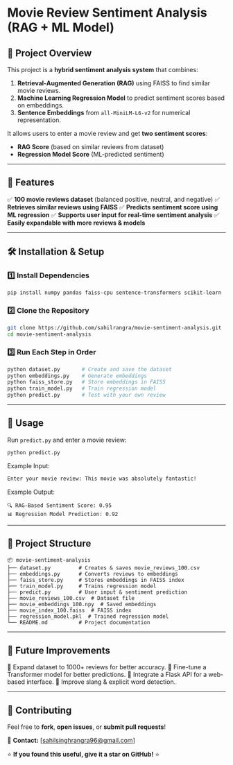 # **Movie Review Sentiment Analysis (RAG + ML Model)**

## **📌 Project Overview**
This project is a **hybrid sentiment analysis system** that combines:
1. **Retrieval-Augmented Generation (RAG)** using FAISS to find similar movie reviews.
2. **Machine Learning Regression Model** to predict sentiment scores based on embeddings.
3. **Sentence Embeddings** from `all-MiniLM-L6-v2` for numerical representation.

It allows users to enter a movie review and get **two sentiment scores**:
- **RAG Score** (based on similar reviews from dataset)
- **Regression Model Score** (ML-predicted sentiment)

---
## **🚀 Features**
✅ **100 movie reviews dataset** (balanced positive, neutral, and negative)
✅ **Retrieves similar reviews using FAISS**
✅ **Predicts sentiment score using ML regression**
✅ **Supports user input for real-time sentiment analysis**
✅ **Easily expandable with more reviews & models**

---
## **🛠️ Installation & Setup**
### **1️⃣ Install Dependencies**
```bash
pip install numpy pandas faiss-cpu sentence-transformers scikit-learn
```

### **2️⃣ Clone the Repository**
```bash
git clone https://github.com/sahilrangra/movie-sentiment-analysis.git
cd movie-sentiment-analysis
```

### **3️⃣ Run Each Step in Order**
```bash
python dataset.py       # Create and save the dataset
python embeddings.py    # Generate embeddings
python faiss_store.py   # Store embeddings in FAISS
python train_model.py   # Train regression model
python predict.py       # Test with your own review
```

---
## **📝 Usage**
Run `predict.py` and enter a movie review:
```bash
python predict.py
```
Example Input:
```bash
Enter your movie review: This movie was absolutely fantastic!
```
Example Output:
```
🔍 RAG-Based Sentiment Score: 0.95
📊 Regression Model Prediction: 0.92
```

---
## **📂 Project Structure**
```
📦 movie-sentiment-analysis
├── dataset.py         # Creates & saves movie_reviews_100.csv
├── embeddings.py      # Converts reviews to embeddings
├── faiss_store.py     # Stores embeddings in FAISS index
├── train_model.py     # Trains regression model
├── predict.py         # User input & sentiment prediction
├── movie_reviews_100.csv  # Dataset file
├── movie_embeddings_100.npy  # Saved embeddings
├── movie_index_100.faiss  # FAISS index
├── regression_model.pkl  # Trained regression model
└── README.md          # Project documentation
```

---
## **📌 Future Improvements**
🔹 Expand dataset to 1000+ reviews for better accuracy.
🔹 Fine-tune a Transformer model for better predictions.
🔹 Integrate a Flask API for a web-based interface.
🔹 Improve slang & explicit word detection.

---
## **🤝 Contributing**
Feel free to **fork**, **open issues**, or **submit pull requests**!

📧 **Contact:** [sahilsinghrangra96@gmail.com]

⭐ **If you found this useful, give it a star on GitHub!** ⭐

